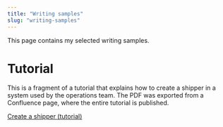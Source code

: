 ```yaml
---
title: "Writing samples"
slug: "writing-samples"
---
```


This page contains my selected writing samples.

# Tutorial

This is a fragment of a tutorial that explains how to create a shipper in a system used by the operations team. The PDF was exported from a Confluence page, where the entire tutorial is published.

[Create a shipper (tutorial)](/static/files/files/create-a-shipper-tutorial.pdf)